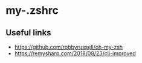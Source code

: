 # my-.zshrc

## Useful links
* https://github.com/robbyrussell/oh-my-zsh
* https://remysharp.com/2018/08/23/cli-improved
